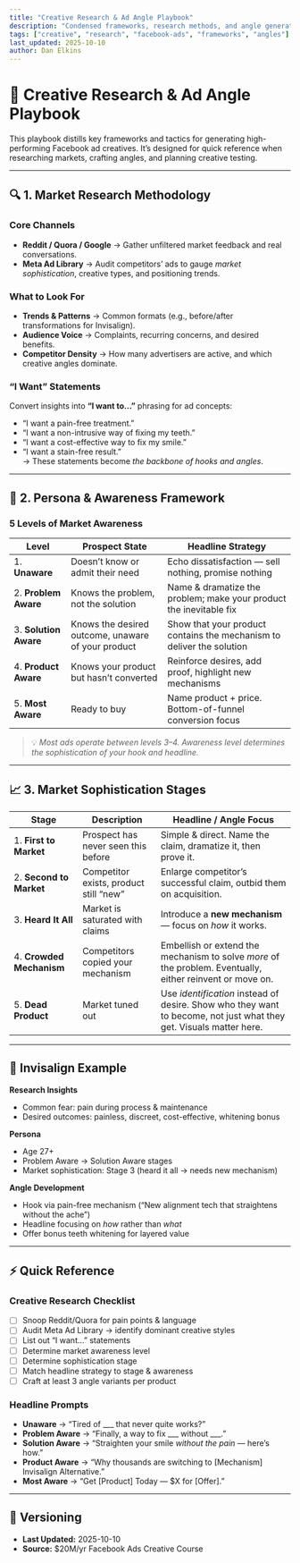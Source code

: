```yaml
---
title: "Creative Research & Ad Angle Playbook"
description: "Condensed frameworks, research methods, and angle generation tactics from a $20M/yr Facebook Ads creative course — using Invisalign as the example."
tags: ["creative", "research", "facebook-ads", "frameworks", "angles"]
last_updated: 2025-10-10
author: Dan Elkins
---
```


# 🧠 Creative Research & Ad Angle Playbook
This playbook distills key frameworks and tactics for generating high-performing Facebook ad creatives. It’s designed for quick reference when researching markets, crafting angles, and planning creative testing.

---

## 🔍 1. Market Research Methodology

### Core Channels
- **Reddit / Quora / Google** → Gather unfiltered market feedback and real conversations.  
- **Meta Ad Library** → Audit competitors’ ads to gauge *market sophistication*, creative types, and positioning trends.

### What to Look For
- **Trends & Patterns** → Common formats (e.g., before/after transformations for Invisalign).  
- **Audience Voice** → Complaints, recurring concerns, and desired benefits.  
- **Competitor Density** → How many advertisers are active, and which creative angles dominate.

### “I Want” Statements
Convert insights into **“I want to…”** phrasing for ad concepts:
- “I want a pain-free treatment.”  
- “I want a non-intrusive way of fixing my teeth.”  
- “I want a cost-effective way to fix my smile.”  
- “I want a stain-free result.”  
→ These statements become *the backbone of hooks and angles*.

---

## 🧍 2. Persona & Awareness Framework

### 5 Levels of Market Awareness

| Level | Prospect State | Headline Strategy |
|-------|---------------|--------------------|
| 1. **Unaware** | Doesn’t know or admit their need | Echo dissatisfaction — sell nothing, promise nothing |
| 2. **Problem Aware** | Knows the problem, not the solution | Name & dramatize the problem; make your product the inevitable fix |
| 3. **Solution Aware** | Knows the desired outcome, unaware of your product | Show that your product contains the mechanism to deliver the solution |
| 4. **Product Aware** | Knows your product but hasn’t converted | Reinforce desires, add proof, highlight new mechanisms |
| 5. **Most Aware** | Ready to buy | Name product + price. Bottom-of-funnel conversion focus |

> 💡 *Most ads operate between levels 3–4. Awareness level determines the sophistication of your hook and headline.*

---

## 📈 3. Market Sophistication Stages

| Stage | Description | Headline / Angle Focus |
|-------|-------------|--------------------------|
| 1. **First to Market** | Prospect has never seen this before | Simple & direct. Name the claim, dramatize it, then prove it. |
| 2. **Second to Market** | Competitor exists, product still “new” | Enlarge competitor’s successful claim, outbid them on acquisition. |
| 3. **Heard It All** | Market is saturated with claims | Introduce a **new mechanism** — focus on *how* it works. |
| 4. **Crowded Mechanism** | Competitors copied your mechanism | Embellish or extend the mechanism to solve *more* of the problem. Eventually, either reinvent or move on. |
| 5. **Dead Product** | Market tuned out | Use *identification* instead of desire. Show who they want to become, not just what they get. Visuals matter here. |

---

## 🦷 Invisalign Example

**Research Insights**
- Common fear: pain during process & maintenance  
- Desired outcomes: painless, discreet, cost-effective, whitening bonus

**Persona**
- Age 27+  
- Problem Aware → Solution Aware stages  
- Market sophistication: Stage 3 (heard it all → needs new mechanism)

**Angle Development**
- Hook via pain-free mechanism (“New alignment tech that straightens without the ache”)  
- Headline focusing on *how* rather than *what*  
- Offer bonus teeth whitening for layered value

---

## ⚡ Quick Reference

### Creative Research Checklist
- [ ] Snoop Reddit/Quora for pain points & language  
- [ ] Audit Meta Ad Library → identify dominant creative styles  
- [ ] List out “I want…” statements  
- [ ] Determine market awareness level  
- [ ] Determine sophistication stage  
- [ ] Match headline strategy to stage & awareness  
- [ ] Craft at least 3 angle variants per product

### Headline Prompts
- **Unaware** → “Tired of ___ that never quite works?”  
- **Problem Aware** → “Finally, a way to fix ___ without ___.”  
- **Solution Aware** → “Straighten your smile *without the pain* — here’s how.”  
- **Product Aware** → “Why thousands are switching to [Mechanism] Invisalign Alternative.”  
- **Most Aware** → “Get [Product] Today — $X for [Offer].”

---

## 📝 Versioning
- **Last Updated:** 2025-10-10  
- **Source:** $20M/yr Facebook Ads Creative Course


